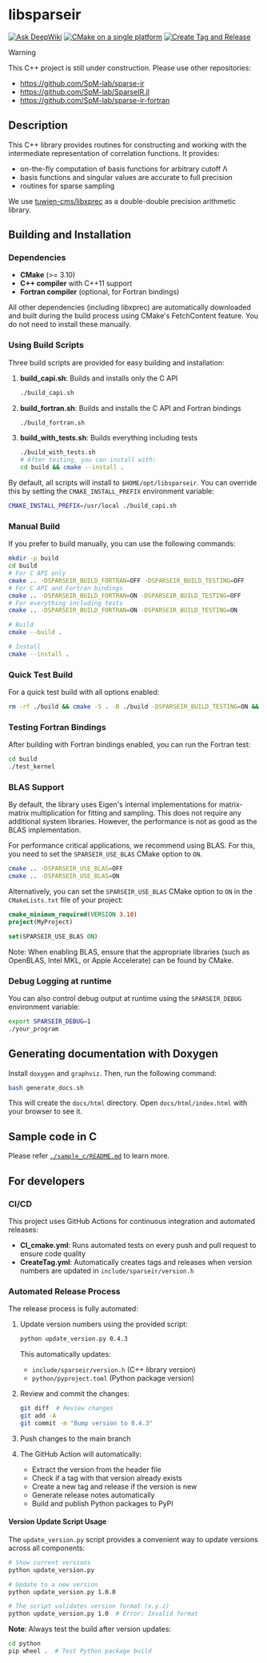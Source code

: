 # libsparseir
[![Ask DeepWiki](https://deepwiki.com/badge.svg)](https://deepwiki.com/SpM-lab/libsparseir)
[![CMake on a single platform](https://github.com/SpM-lab/libsparseir/actions/workflows/CI_cmake.yml/badge.svg)](https://github.com/SpM-lab/libsparseir/actions/workflows/CI_cmake.yml)
[![Create Tag and Release](https://github.com/SpM-lab/libsparseir/actions/workflows/CreateTag.yml/badge.svg)](https://github.com/SpM-lab/libsparseir/actions/workflows/CreateTag.yml)

> [!WARNING]
> This C++ project is still under construction. Please use other repositories:
> - https://github.com/SpM-lab/sparse-ir
> - https://github.com/SpM-lab/SparseIR.jl
> - https://github.com/SpM-lab/sparse-ir-fortran

## Description

This C++ library provides routines for constructing and working with the intermediate representation of correlation functions. It provides:

- on-the-fly computation of basis functions for arbitrary cutoff Λ
- basis functions and singular values are accurate to full precision
- routines for sparse sampling

We use [tuwien-cms/libxprec](https://github.com/tuwien-cms/libxprec) as a double-double precision arithmetic library.


## Building and Installation

### Dependencies

- **CMake** (>= 3.10)
- **C++ compiler** with C++11 support
- **Fortran compiler** (optional, for Fortran bindings)

All other dependencies (including libxprec) are automatically downloaded and built during the build process using CMake's FetchContent feature. You do not need to install these manually.

### Using Build Scripts

Three build scripts are provided for easy building and installation:

1. **build_capi.sh**: Builds and installs only the C API
   ```bash
   ./build_capi.sh
   ```

2. **build_fortran.sh**: Builds and installs the C API and Fortran bindings
   ```bash
   ./build_fortran.sh
   ```

3. **build_with_tests.sh**: Builds everything including tests
   ```bash
   ./build_with_tests.sh
   # After testing, you can install with:
   cd build && cmake --install .
   ```

By default, all scripts will install to `$HOME/opt/libsparseir`. You can override this by setting the `CMAKE_INSTALL_PREFIX` environment variable:

```bash
CMAKE_INSTALL_PREFIX=/usr/local ./build_capi.sh
```

### Manual Build

If you prefer to build manually, you can use the following commands:

```bash
mkdir -p build
cd build
# For C API only
cmake .. -DSPARSEIR_BUILD_FORTRAN=OFF -DSPARSEIR_BUILD_TESTING=OFF
# For C API and Fortran bindings
cmake .. -DSPARSEIR_BUILD_FORTRAN=ON -DSPARSEIR_BUILD_TESTING=OFF
# For everything including tests
cmake .. -DSPARSEIR_BUILD_FORTRAN=ON -DSPARSEIR_BUILD_TESTING=ON

# Build
cmake --build .

# Install
cmake --install .
```



### Quick Test Build

For a quick test build with all options enabled:

```sh
rm -rf ./build && cmake -S . -B ./build -DSPARSEIR_BUILD_TESTING=ON && cmake --build ./build -j && ./build/test/libsparseirtests
```

### Testing Fortran Bindings

After building with Fortran bindings enabled, you can run the Fortran test:

```bash
cd build
./test_kernel
```

### BLAS Support

By default, the library uses Eigen's internal implementations for matrix-matrix multiplication for fitting and sampling.
This does not require any additional system libraries.
However, the performance is not as good as the BLAS implementation.

For performance critical applications, we recommend using BLAS.
For this, you need to set the `SPARSEIR_USE_BLAS` CMake option to `ON`.

```bash
cmake .. -DSPARSEIR_USE_BLAS=OFF
cmake .. -DSPARSEIR_USE_BLAS=ON
```

Alternatively, you can set the `SPARSEIR_USE_BLAS` CMake option to `ON` in the `CMakeLists.txt` file of your project:

```cmake
cmake_minimum_required(VERSION 3.10)
project(MyProject)

set(SPARSEIR_USE_BLAS ON)
```

Note: When enabling BLAS, ensure that the appropriate libraries (such as OpenBLAS, Intel MKL, or Apple Accelerate) can be found by CMake.

### Debug Logging at runtime

You can also control debug output at runtime using the `SPARSEIR_DEBUG` environment variable:

```bash
export SPARSEIR_DEBUG=1
./your_program
```

## Generating documentation with Doxygen

Install `doxygen` and `graphviz`. Then, run the following command:

```bash
bash generate_docs.sh
```

This will create the `docs/html` directory. Open `docs/html/index.html` with your browser to see it.

## Sample code in C

Please refer [`./sample_c/README.md`](./sample_c/README.md) to learn more.

## For developers


### CI/CD

This project uses GitHub Actions for continuous integration and automated releases:

- **CI_cmake.yml**: Runs automated tests on every push and pull request to ensure code quality
- **CreateTag.yml**: Automatically creates tags and releases when version numbers are updated in `include/sparseir/version.h`

### Automated Release Process

The release process is fully automated:

1. Update version numbers using the provided script:
   ```bash
   python update_version.py 0.4.3
   ```
   This automatically updates:
   - `include/sparseir/version.h` (C++ library version)
   - `python/pyproject.toml` (Python package version)

2. Review and commit the changes:
   ```bash
   git diff  # Review changes
   git add -A
   git commit -m "Bump version to 0.4.3"
   ```

3. Push changes to the main branch

4. The GitHub Action will automatically:
   - Extract the version from the header file
   - Check if a tag with that version already exists
   - Create a new tag and release if the version is new
   - Generate release notes automatically
   - Build and publish Python packages to PyPI

#### Version Update Script Usage

The `update_version.py` script provides a convenient way to update versions across all components:

```bash
# Show current versions
python update_version.py

# Update to a new version
python update_version.py 1.0.0

# The script validates version format (x.y.z)
python update_version.py 1.0  # Error: Invalid format
```

**Note**: Always test the build after version updates:
```bash
cd python
pip wheel .  # Test Python package build
```

